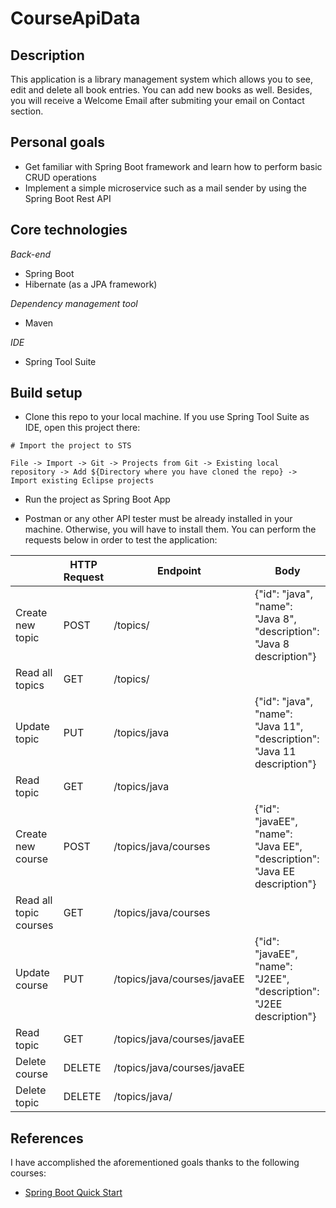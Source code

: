 # CourseApiData

## Description

This application is a library management system which allows you to see, edit and delete all book entries. You can add new books as well. Besides, you will receive a Welcome Email after submiting your email on Contact section.

## Personal goals

- Get familiar with Spring Boot framework and learn how to perform basic CRUD operations
- Implement a simple microservice such as a mail sender by using the Spring Boot Rest API

## Core technologies

*Back-end*
- Spring Boot
- Hibernate (as a JPA framework)

*Dependency management tool*
- Maven

*IDE*
- Spring Tool Suite

## Build setup

- Clone this repo to your local machine. If you use Spring Tool Suite as IDE, open this project there:

```
# Import the project to STS

File -> Import -> Git -> Projects from Git -> Existing local repository -> Add ${Directory where you have cloned the repo} -> Import existing Eclipse projects
```

- Run the project as Spring Boot App

- Postman or any other API tester must be already installed in your machine. Otherwise, you will have to install them. You can perform the requests below in order to test the application:

|   | HTTP Request | Endpoint | Body |
| ------------- | ------------- | ------------- | ------------- |
| Create new topic  | POST  | /topics/  | {"id": "java", "name": "Java 8", "description": "Java 8 description"} |
| Read all topics  | GET  | /topics/ | |
| Update topic  | PUT  | /topics/java | {"id": "java", "name": "Java 11", "description": "Java 11 description"}|
| Read topic  | GET  | /topics/java | |
| Create new course  | POST  | /topics/java/courses | {"id": "javaEE", "name": "Java EE", "description": "Java EE description"}|
| Read all topic courses  | GET  | /topics/java/courses | |
| Update course  | PUT  | /topics/java/courses/javaEE | {"id": "javaEE", "name": "J2EE", "description": "J2EE description"}|
| Read topic  | GET  | /topics/java/courses/javaEE | |
| Delete course  | DELETE  | /topics/java/courses/javaEE | |
| Delete topic    | DELETE  | /topics/java/ | |


## References

I have accomplished the aforementioned goals thanks to the following courses:

- [Spring Boot Quick Start](https://www.youtube.com/watch?v=msXL2oDexqw&list=PLqq-6Pq4lTTbx8p2oCgcAQGQyqN8XeA1x)

